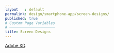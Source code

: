 ```yaml
---
layout   : default
permalink: design/smartphone-app/screen-designs/
published: true
# Custom Page Variables
# ─────────────────────
title: Screen Designs
---
```

[Adobe XD](https://xd.adobe.com/view/812a5171-80b3-4c7a-71fc-79f7821812f1-f71b/?fullscreen "smartphone app").